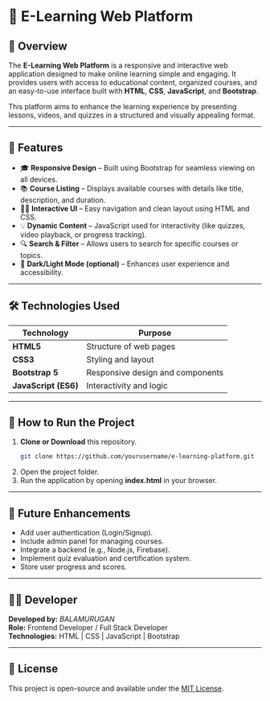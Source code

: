 # 📘 E-Learning Web Platform

## 📖 Overview
The **E-Learning Web Platform** is a responsive and interactive web application designed to make online learning simple and engaging. It provides users with access to educational content, organized courses, and an easy-to-use interface built with **HTML**, **CSS**, **JavaScript**, and **Bootstrap**.

This platform aims to enhance the learning experience by presenting lessons, videos, and quizzes in a structured and visually appealing format.

---

## 🧠 Features
- 🎓 **Responsive Design** – Built using Bootstrap for seamless viewing on all devices.
- 📚 **Course Listing** – Displays available courses with details like title, description, and duration.
- 🧑‍🏫 **Interactive UI** – Easy navigation and clean layout using HTML and CSS.
- 💡 **Dynamic Content** – JavaScript used for interactivity (like quizzes, video playback, or progress tracking).
- 🔍 **Search & Filter** – Allows users to search for specific courses or topics.
- 🌙 **Dark/Light Mode (optional)** – Enhances user experience and accessibility.

---

## 🛠️ Technologies Used
| Technology | Purpose |
|-------------|----------|
| **HTML5** | Structure of web pages |
| **CSS3** | Styling and layout |
| **Bootstrap 5** | Responsive design and components |
| **JavaScript (ES6)** | Interactivity and logic |

---

## 🚀 How to Run the Project
1. **Clone or Download** this repository.
   ```bash
   git clone https://github.com/yourusername/e-learning-platform.git
   ```
2. Open the project folder.
3. Run the application by opening **index.html** in your browser.

---

## 🧩 Future Enhancements
- Add user authentication (Login/Signup).
- Include admin panel for managing courses.
- Integrate a backend (e.g., Node.js, Firebase).
- Implement quiz evaluation and certification system.
- Store user progress and scores.

---

## 👨‍💻 Developer
**Developed by:** *BALAMURUGAN*  
**Role:** Frontend Developer / Full Stack Developer  
**Technologies:** HTML | CSS | JavaScript | Bootstrap  


---

## 📝 License
This project is open-source and available under the [MIT License](LICENSE).
